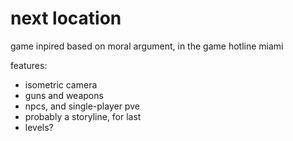 # next location
game inpired based on moral argument, in the game hotline miami

features:
- isometric camera
- guns and weapons
- npcs, and single-player pve
- probably a storyline, for last
- levels?